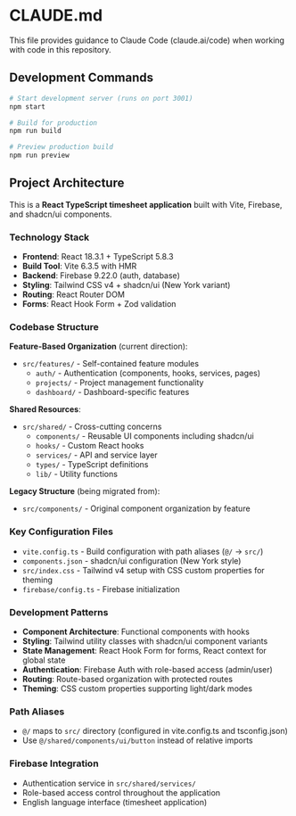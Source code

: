 # CLAUDE.md

This file provides guidance to Claude Code (claude.ai/code) when working with code in this repository.

## Development Commands

```bash
# Start development server (runs on port 3001)
npm start

# Build for production
npm run build

# Preview production build
npm run preview
```

## Project Architecture

This is a **React TypeScript timesheet application** built with Vite, Firebase, and shadcn/ui components.

### Technology Stack
- **Frontend**: React 18.3.1 + TypeScript 5.8.3
- **Build Tool**: Vite 6.3.5 with HMR
- **Backend**: Firebase 9.22.0 (auth, database)
- **Styling**: Tailwind CSS v4 + shadcn/ui (New York variant)
- **Routing**: React Router DOM
- **Forms**: React Hook Form + Zod validation

### Codebase Structure

**Feature-Based Organization** (current direction):
- `src/features/` - Self-contained feature modules
  - `auth/` - Authentication (components, hooks, services, pages)
  - `projects/` - Project management functionality
  - `dashboard/` - Dashboard-specific features

**Shared Resources**:
- `src/shared/` - Cross-cutting concerns
  - `components/` - Reusable UI components including shadcn/ui
  - `hooks/` - Custom React hooks
  - `services/` - API and service layer
  - `types/` - TypeScript definitions
  - `lib/` - Utility functions

**Legacy Structure** (being migrated from):
- `src/components/` - Original component organization by feature

### Key Configuration Files
- `vite.config.ts` - Build configuration with path aliases (`@/` → `src/`)
- `components.json` - shadcn/ui configuration (New York style)
- `src/index.css` - Tailwind v4 setup with CSS custom properties for theming
- `firebase/config.ts` - Firebase initialization

### Development Patterns
- **Component Architecture**: Functional components with hooks
- **Styling**: Tailwind utility classes with shadcn/ui component variants
- **State Management**: React Hook Form for forms, React context for global state
- **Authentication**: Firebase Auth with role-based access (admin/user)
- **Routing**: Route-based organization with protected routes
- **Theming**: CSS custom properties supporting light/dark modes

### Path Aliases
- `@/` maps to `src/` directory (configured in vite.config.ts and tsconfig.json)
- Use `@/shared/components/ui/button` instead of relative imports

### Firebase Integration
- Authentication service in `src/shared/services/`
- Role-based access control throughout the application
- English language interface (timesheet application)